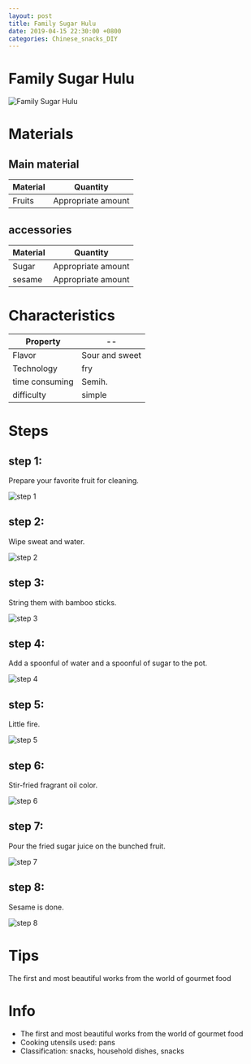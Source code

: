 ```yaml
---
layout: post
title: Family Sugar Hulu
date: 2019-04-15 22:30:00 +0800
categories: Chinese_snacks_DIY
---
```


# Family Sugar Hulu

![Family Sugar Hulu]({{site.baseurl}}/img/425050/425050.jpg)

# Materials


## Main material

Material|Quantity
--|--
Fruits|Appropriate amount

## accessories

Material|Quantity
--|--
Sugar|Appropriate amount
sesame|Appropriate amount

# Characteristics

Property|--
--|--
Flavor|Sour and sweet
Technology|fry
time consuming|Semih.
difficulty|simple

# Steps

## step 1:

Prepare your favorite fruit for cleaning.

![step 1]({{site.baseurl}}/img/425050/1.jpg)

## step 2:

Wipe sweat and water.

![step 2]({{site.baseurl}}/img/425050/2.jpg)

## step 3:

String them with bamboo sticks.

![step 3]({{site.baseurl}}/img/425050/3.jpg)

## step 4:

Add a spoonful of water and a spoonful of sugar to the pot.

![step 4]({{site.baseurl}}/img/425050/4.jpg)

## step 5:

Little fire.

![step 5]({{site.baseurl}}/img/425050/5.jpg)

## step 6:

Stir-fried fragrant oil color.

![step 6]({{site.baseurl}}/img/425050/6.jpg)

## step 7:

Pour the fried sugar juice on the bunched fruit.

![step 7]({{site.baseurl}}/img/425050/7.jpg)

## step 8:

Sesame is done.

![step 8]({{site.baseurl}}/img/425050/8.jpg)

# Tips

The first and most beautiful works from the world of gourmet food

# Info

- The first and most beautiful works from the world of gourmet food
- Cooking utensils used: pans
- Classification: snacks, household dishes, snacks